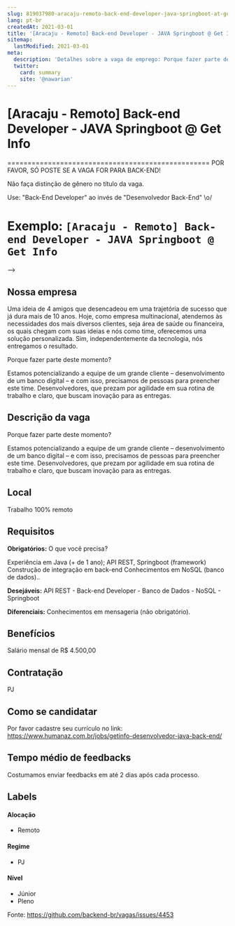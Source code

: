 ```yaml
---
slug: 819037980-aracaju-remoto-back-end-developer-java-springboot-at-get-info
lang: pt-br
createdAt: 2021-03-01
title: '[Aracaju - Remoto] Back-end Developer - JAVA Springboot @ Get Info - Vaga de Emprego'
sitemap:
  lastModified: 2021-03-01
meta:
  description: 'Detalhes sobre a vaga de emprego: Porque fazer parte deste momento? Estamos potencializando a equipe de um grande cliente – desenvolvimento de um banco digital – e com isso, precisamos de pessoas para preencher este time. Desenvolvedores, que prezam por agilidade em sua rotina de trabalho e claro, que buscam inovação para as entregas.'
  twitter:
    card: summary
    site: '@nawarian'
---
```


# [Aracaju - Remoto] Back-end Developer - JAVA Springboot @ Get Info

==================================================
POR FAVOR, SÓ POSTE SE A VAGA FOR PARA BACK-END!

Não faça distinção de gênero no título da vaga.

Use: "Back-End Developer" ao invés de 
"Desenvolvedor Back-End" \o/

Exemplo: `[Aracaju - Remoto] Back-end Developer - JAVA Springboot @ Get Info`
==================================================
-->
<!--
==================================================
Caso a vaga for remoto durante a pandemia deixar a linha abaixo
==================================================
-->
> 

## Nossa empresa

Uma ideia de 4 amigos que desencadeou em uma trajetória de sucesso que já dura mais de 10 anos. Hoje, como empresa multinacional, atendemos às necessidades dos mais diversos clientes, seja área de saúde ou financeira, os quais chegam com suas ideias e nós como time, oferecemos uma solução personalizada. Sim, independentemente da tecnologia, nós entregamos o resultado.

Porque fazer parte deste momento?

Estamos potencializando a equipe de um grande cliente – desenvolvimento de um banco digital –  e com isso, precisamos de pessoas para preencher este time. Desenvolvedores, que prezam por agilidade em sua rotina de trabalho e claro, que buscam inovação para as entregas.

## Descrição da vaga

Porque fazer parte deste momento?

Estamos potencializando a equipe de um grande cliente – desenvolvimento de um banco digital –  e com isso, precisamos de pessoas para preencher este time. Desenvolvedores, que prezam por agilidade em sua rotina de trabalho e claro, que buscam inovação para as entregas.

## Local

Trabalho 100% remoto

## Requisitos

**Obrigatórios:**
O que você precisa?

Experiência em Java (+ de 1 ano);
API REST,
Springboot (framework)
Construção de integração em back-end
Conhecimentos em NoSQL (banco de dados)..

**Desejáveis:**
 API REST - Back-end Developer - Banco de Dados - NoSQL - Springboot

**Diferenciais:**
Conhecimentos em mensageria (não obrigatório).

## Benefícios

Salário mensal de R$ 4.500,00

## Contratação

PJ

## Como se candidatar

Por favor cadastre seu currículo no link: https://www.humanaz.com.br/jobs/getinfo-desenvolvedor-java-back-end/


## Tempo médio de feedbacks

Costumamos enviar feedbacks em até 2 dias após cada processo.

## Labels
<!-- retire os labels que não fazem sentido à vaga -->

#### Alocação
- Remoto

#### Regime
- PJ

#### Nível
- Júnior
- Pleno





Fonte: https://github.com/backend-br/vagas/issues/4453
